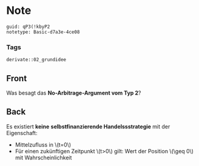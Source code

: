 # Note
```
guid: qP3(!kbyP2
notetype: Basic-d7a3e-4ce08
```

### Tags
```
derivate::02_grundidee
```

## Front
Was besagt das <b>No-Arbitrage-Argument vom Typ 2</b>?

## Back
Es existiert <b>keine</b> <b>selbstfinanzierende
Handelssstrategie</b> mit der Eigenschaft:
<div>
  <ul>
    <li>Mittelzufluss in \(t=0\)
    <li>Für einen zukünftigen Zeitpunkt \(t>0\) gilt: Wert der
    Position \(\geq 0\) mit Wahrscheinlichkeit
  </ul>
</div>
